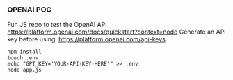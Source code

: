 ### OPENAI POC

Fun JS repo to test the OpenAI API https://platform.openai.com/docs/quickstart?context=node
Generate an API key before using: https://platform.openai.com/api-keys

```shell
npm install
touch .env
echo "GPT_KEY='YOUR-API-KEY-HERE'" >> .env
node app.js
```